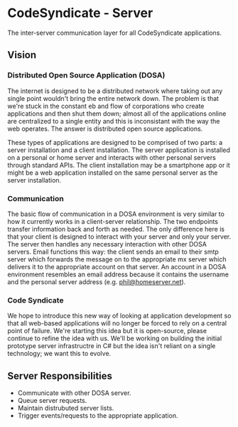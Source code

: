CodeSyndicate - Server 
======

The inter-server communication layer for all CodeSyndicate applications.

## Vision

### Distributed Open Source Application (DOSA)

The internet is designed to be a distributed network where taking out any single point wouldn't bring the entire network down. The problem is that we're stuck in the constant eb and flow of corporations who create applications and then shut them down; almost all of the applications online are centralized to a single entity and this is inconsistant with the way the web operates. The answer is distributed open source applications.

These types of applications are designed to be comprised of two parts: a server installation and a client installation. The server application is installed on a personal or home server and interacts with other personal servers through standard APIs. The client installation may be a smartphone app or it might be a web application installed on the same personal server as the server installation.

### Communication

The basic flow of communication in a DOSA environment is very similar to how it currently works in a client-server relationship. The two endpoints transfer information back and forth as needed. The only difference here is that your client is designed to interact with your server and only your server. The server then handles any necessary interaction with other DOSA servers. Email functions this way: the client sends an email to their smtp server which forwards the message on to the appropriate mx server which delivers it to the appropriate account on that server. An account in a DOSA environment resembles an email address because it contains the username and the personal server address (e.g. phil@homeserver.net).

### Code Syndicate

We hope to introduce this new way of looking at application development so that all web-based applications will no longer be forced to rely on a central point of failure. We're starting this idea but it is open-source, please continue to refine the idea with us. We'll be working on building the initial prototype server infrastructre in C# but the idea isn't reliant on a single technology; we want this to evolve.


## Server Responsibilities

 - Communicate with other DOSA server.
 - Queue server requests.
 - Maintain distrubuted server lists.
 - Trigger events/requests to the appropriate application.
